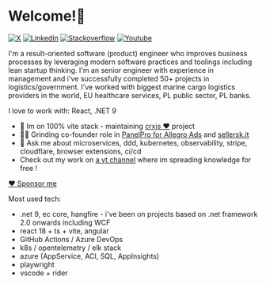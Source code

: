 # Welcome!👋

[![X](https://img.shields.io/twitter/url/http/shields.io.svg?style=social)](https://twitter.com/TomaszDluski) [![LinkedIn][linkedin-shield]][linkedin-url] [![Stackoverflow][stack-shield]][stack-url] [![Youtube][yt-shield]][yt-url]

I'm a result-oriented software (product) engineer who improves business processes by leveraging modern software practices and toolings including lean startup thinking. I'm an senior engineer with experience in management and i've successfully completed 50+ projects in logistics/government.
I've worked with biggest marine cargo logistics providers in the world, EU healthcare services, PL public sector, PL banks.

I love to work with: React, .NET 9

- 🔭 Im on 100% vite stack - maintaining [crxjs ❤️](https://github.com/crxjs/chrome-extension-tools) project
- 🧑‍💼 Grinding co-founder role in [PanelPro for Allegro Ads](https://pryzmat.media/rozszerzenie-allegro-ads/) and [sellersk.it](https://sellersk.it) 
- 💬 Ask me about microservices, ddd, kubernetes, observability, stripe, cloudflare, browser extensions, ci/cd
- Check out my work on [a yt channel](https://www.youtube.com/channel/UCXrPqxHd-1y_oAYfv-qCnjA) where im spreading knowledge for free !

[♥ Sponsor me](https://www.buymeacoffee.com/toumash)

Most used tech:
 * .net 9, ec core, hangfire - i've been on projects based on .net framework 2.0 onwards including WCF
 * react 18 + ts + vite, angular
 * GitHub Actions / Azure DevOps
 * k8s / opentelemetry / elk stack
 * azure (AppService, ACI, SQL, AppInsights)
 * playwright
 * vscode + rider
 
[linkedin-shield]: https://img.shields.io/badge/-LinkedIn-black.svg?style=flat-square&logo=linkedin&colorB=555&color=blue
[linkedin-url]: https://www.linkedin.com/in/tomaszdluski/
[stack-shield]: https://img.shields.io/static/v1?message=Stackoverflow&logo=stackoverflow&labelColor=5c5c5c&color=FE7A16&logoColor=white&label=%20
[stack-url]: https://stackoverflow.com/users/3711660/toumash
[yt-shield]: https://img.shields.io/static/v1?message=Youtube&logo=youtube&labelColor=5c5c5c&color=black&logoColor=FF0000&label=%20
[yt-url]: https://www.youtube.com/channel/UCXrPqxHd-1y_oAYfv-qCnjA
